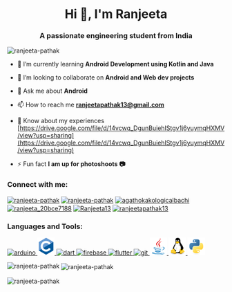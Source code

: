 <h1 align="center">Hi 👋, I'm Ranjeeta</h1>
<h3 align="center">A passionate engineering student from India</h3>

<p align="left"> <img src="https://komarev.com/ghpvc/?username=Ranjeeta13&label=Profile%20views&color=0e75b6&style=flat" alt="ranjeeta-pathak" /> </p>


- 🌱 I’m currently learning **Android Development using Kotlin and Java**

- 👯 I’m looking to collaborate on **Android and Web dev projects**

- 💬 Ask me about **Android**

- 📫 How to reach me **ranjeetapathak13@gmail.com**

- 📄 Know about my experiences [https://drive.google.com/file/d/14vcwq_DgunBuiehIStgv1j6yuymqHXMV/view?usp=sharing](https://drive.google.com/file/d/14vcwq_DgunBuiehIStgv1j6yuymqHXMV/view?usp=sharing)


- ⚡ Fun fact **I am up for photoshoots 📷**

<h3 align="left">Connect with me:</h3>
<p align="left">
<a href="" target="blank"><img align="center" src="https://raw.githubusercontent.com/rahuldkjain/github-profile-readme-generator/master/src/images/icons/Social/twitter.svg" alt="ranjeeta-pathak" height="30" width="40" /></a>
<a href="https://www.linkedin.com/in/ranjeeta-pathak/" target="blank"><img align="center" src="https://raw.githubusercontent.com/rahuldkjain/github-profile-readme-generator/master/src/images/icons/Social/linked-in-alt.svg" alt="ranjeeta-pathak" height="30" width="40" /></a>
<a href="https://www.instagram.com/agathokakologicalbachi/" target="blank"><img align="center" src="https://raw.githubusercontent.com/rahuldkjain/github-profile-readme-generator/master/src/images/icons/Social/instagram.svg" alt="agathokakologicalbachi" height="30" width="40" /></a>
<a href="https://www.hackerrank.com/ranjeeta_20bce71?hr_r=1" target="blank"><img align="center" src="https://raw.githubusercontent.com/rahuldkjain/github-profile-readme-generator/master/src/images/icons/Social/hackerrank.svg" alt="ranjeeta_20bce7188" height="30" width="40" /></a>
<a href="https://leetcode.com/Ranjeeta13/" target="blank"><img align="center" src="https://raw.githubusercontent.com/rahuldkjain/github-profile-readme-generator/master/src/images/icons/Social/leet-code.svg" alt="Ranjeeta13" height="30" width="40" /></a>
<a href="https://auth.geeksforgeeks.org/user/ranjeetapathak13/practice" target="blank"><img align="center" src="https://raw.githubusercontent.com/rahuldkjain/github-profile-readme-generator/master/src/images/icons/Social/geeks-for-geeks.svg" alt="ranjeetapathak13" height="30" width="40" /></a>
</p>

<h3 align="left">Languages and Tools:</h3>
<p align="left"> <a href="https://www.arduino.cc/" target="_blank" rel="noreferrer"> <img src="https://cdn.worldvectorlogo.com/logos/arduino-1.svg" alt="arduino" width="40" height="40"/> </a> <a href="https://www.cprogramming.com/" target="_blank" rel="noreferrer"> <img src="https://raw.githubusercontent.com/devicons/devicon/master/icons/c/c-original.svg" alt="c" width="40" height="40"/> </a> <a href="https://dart.dev" target="_blank" rel="noreferrer"> <img src="https://www.vectorlogo.zone/logos/dartlang/dartlang-icon.svg" alt="dart" width="40" height="40"/> </a> <a href="https://firebase.google.com/" target="_blank" rel="noreferrer"> <img src="https://www.vectorlogo.zone/logos/firebase/firebase-icon.svg" alt="firebase" width="40" height="40"/> </a> <a href="https://flutter.dev" target="_blank" rel="noreferrer"> <img src="https://www.vectorlogo.zone/logos/flutterio/flutterio-icon.svg" alt="flutter" width="40" height="40"/> </a> <a href="https://git-scm.com/" target="_blank" rel="noreferrer"> <img src="https://www.vectorlogo.zone/logos/git-scm/git-scm-icon.svg" alt="git" width="40" height="40"/> </a> <a href="https://www.java.com" target="_blank" rel="noreferrer"> <img src="https://raw.githubusercontent.com/devicons/devicon/master/icons/java/java-original.svg" alt="java" width="40" height="40"/> </a> <a href="https://www.linux.org/" target="_blank" rel="noreferrer"> <img src="https://raw.githubusercontent.com/devicons/devicon/master/icons/linux/linux-original.svg" alt="linux" width="40" height="40"/> </a> <a href="https://www.python.org" target="_blank" rel="noreferrer"> <img src="https://raw.githubusercontent.com/devicons/devicon/master/icons/python/python-original.svg" alt="python" width="40" height="40"/> </a> </p>

<p><img align="left" src="https://github-readme-stats-sigma-five.vercel.app/api/top-langs?username=Ranjeeta13&show_icons=true&locale=en&layout=compact" alt="ranjeeta-pathak" /></p>

<p>&nbsp;<img align="center" src="https://github-readme-stats-sigma-five.vercel.app/api?username=Ranjeeta13&show_icons=true&locale=en" alt="ranjeeta-pathak" /></p>

<p><img align="center" src="https://github-readme-streak-stats.herokuapp.com/?user=Ranjeeta13&" alt="ranjeeta-pathak" /></p>
